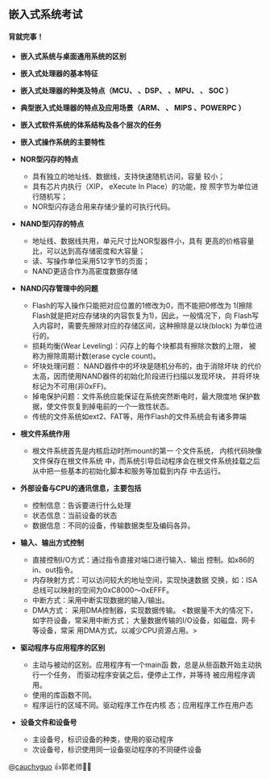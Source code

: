 ## 嵌入式系统考试  
#### 背就完事！  
+ **嵌入式系统与桌面通用系统的区别**

+ **嵌入式处理器的基本特征**

+ **嵌入式处理器的种类及特点（MCU、 、DSP、 、MPU、 、
SOC ）**

+ **典型嵌入式处理器的特点及应用场景（ARM、 、
MIPS 、POWERPC ）**

+ **嵌入式软件系统的体系结构及各个层次的任务**

+ **嵌入式操作系统的主要特性**

+ **NOR型闪存的特点**
    - 具有独立的地址线、数据线，支持快速随机访问，容量
较小；
    - 具有芯片内执行（XIP， eXecute In Place）的功能，按
照字节为单位进行随机写；
    - NOR型闪存适合用来存储少量的可执行代码。

+ **NAND型闪存的特点**
    - 地址线、数据线共用，单元尺寸比NOR型器件小，具有
更高的价格容量比，可以达到高存储密度和大容量；
    - 读、写操作单位采用512字节的页面；
    - NAND更适合作为高密度数据存储

+ **NAND闪存管理中的问题**
    - Flash的写入操作只能把对应位置的1修改为0，而不能把0修改为
1(擦除Flash就是把对应存储块的内容恢复为1)，因此，一般情况下，向
Flash写入内容时，需要先擦除对应的存储区间，这种擦除是以块(block)
为单位进行的。
    - 损耗均衡(Wear Leveling)：闪存上的每个块都具有擦除次数的上限，
被称为擦除周期计数(erase cycle count)。
    - 坏块处理问题： NAND器件中的坏块是随机分布的，由于消除坏块
的代价太高，因而使用NAND器件的初始化阶段进行扫描以发现坏块，
并将坏块标记为不可用(非0xFF)。
    - 掉电保护问题：文件系统应能保证在系统突然断电时，最大限度地
保护数据，使文件恢复到掉电前的一个一致性状态。
    - 传统的文件系统如ext2、FAT等，用作Flash的文件系统会有诸多弊端

+ **根文件系统作用**
    - 根文件系统首先是内核启动时所mount的第一
个文件系统， 内核代码映像文件保存在根文件系统
中，而系统引导启动程序会在根文件系统挂载之后
从中把一些基本的初始化脚本和服务等加载到内存
中去运行。

+ **外部设备与CPU的通讯信息，主要包括**
    - 控制信息：告诉要进行什么处理
    - 状态信息：当前设备的状态
    - 数据信息：不同的设备，传输数据类型及编码各异。

+ **输入、输出方式控制**
    - 直接控制I/O方式：通过指令直接对端口进行输入、输出
控制。如x86的in、out指令。
    - 内存映射方式：可以访问较大的地址空间，实现快速数据
交换，如：ISA总线可以映射的空间为0xC8000～0xEFFF。
    - 中断方式：采用中断实现数据的输入/输出。
    - DMA方式： 采用DMA控制器，实现数据传输。
<数据量不大的情况下，如字符设备，常采用中断方式；
大量数据传输的I/O设备，如磁盘、网卡等设备，常采
用DMA方式，以减少CPU资源占用。>

+ **驱动程序与应用程序的区别**
    - 主动与被动的区别。应用程序有一个main函
数，总是从些函数开始主动执行一个任务，
而驱动程序安装之后，便停止工作，并等待
被应用程序调用。
    - 使用的库函数不同。
    - 程序运行的区域不同。驱动程序工作在内核
态；应用程序工作在用户态

+ **设备文件和设备号**
    - 主设备号，标识设备的种类，使用的驱动程序
    - 次设备号，标识使用同一设备驱动程序的不同硬件设备
    
@[cauchyguo](https://github.com/cauchyguo/) :+1:郭老师:ox::beer:
